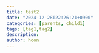 ```yaml
---
title: test2
date: "2024-12-28T22:26:21+0900"
categories: [parents, child1]
tags: [tag1,tag2]
description:
author: hoon
---
```


